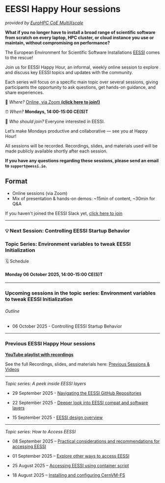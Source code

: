 # EESSI Happy Hour sessions

_provided by [EuroHPC CoE MultiXscale](https://www.multixscale.eu)_

**What if you no longer have to install a broad range of scientific software from scratch on every laptop, HPC cluster, or cloud instance you use or maintain, without compromising on performance?**

The European Environment for Scientific Software Installations [EESSI](https://eessi.io) comes to the rescue!

Join us for EESSI Happy Hour, an informal, weekly online session to explore and discuss key EESSI topics and updates with the community.

Each series will focus on a specific main topic over several sessions, giving participants the opportunity to ask questions, get hands-on guidance, and share experiences.

🧭 *Where?* [Online, via Zoom **(click here to join!)**](https://uib.zoom.us/j/61528767539?pwd=03hjbZwXvXFkhG6BtSvJZrQvzKwTac.1)

⏰ *When?* **Mondays, 14:00-15:00 CE(S)T**

💬 *Who should join?* Everyone interested in EESSI.

Let’s make Mondays productive and collaborative — see you at Happy Hour!

All sessions will be recorded. Recordings, slides, and materials used will be made publicly available shortly after each session.

**If you have any questions regarding these sessions, please send an email to `support@eessi.io`.**

## Format

- Online sessions (via Zoom)
- Mix of presentation & hands-on demos: ~15min of content, ~30min for Q&A

If you haven't joined the EESSI Slack yet, [click here to join](https://join.slack.com/t/eessi-hpc/shared_invite/zt-1wqy0t8g6-PZJTg3Hjjm5Fm3XEOkzECg) 

---

### 💡 **Next Session**: Controlling EESSI Startup Behavior
### Topic Series: Environment variables to tweak EESSI Initialization 
🗓️ Schedule
#### Monday 06 October 2025, 14:00-15:00 CE(S)T

---

### Upcoming sessions in the topic series: Environment variables to tweak EESSI Initialization 
###### Outline
- 06 October 2025 - Controlling EESSI Startup Behavior
 
---

### Previous EESSI Happy Hour sessions

[**YouTube playlist with recordings**](https://www.youtube.com/playlist?list=PL6_PkP_6pUtbzPBB1wZTdsrJgj6EbO-AS)

See the full Recordings, slides, and materials here: [Previous Sessions & Videos](./happy-hours-previous-sessions.md)

---

*Topic series: A peek inside EESSI layers*

- 29 September 2025 - [Navigating the EESSI GitHub Repositories](https://youtu.be/e2r7yjVr_pM)

- 22 September 2025 - [Deeper look into EESSI compat and software layers](https://youtu.be/_oaFYeYt9H4)

- 15 September 2025 - [EESSI design overview](https://youtu.be/esYU6atzfek)

---

*Topic series: How to Access EESSI*

- 08 September 2025 – [Practical considerations and recommendations for accessing EESSI](https://youtu.be/4HlcXJPOlBE)

- 01 September 2025 – [Explore other ways to access EESSI](https://www.youtube.com/watch?v=_UrXbZI1lE4)

- 25 August 2025 – [Accessing EESSI using container script](https://www.youtube.com/watch?v=MAgWwj27i9U)  

- 18 August 2025 – [Installing and configuring CernVM-FS](https://youtu.be/MLeSbMOnbs8)  



